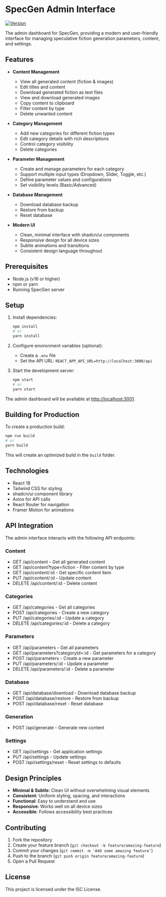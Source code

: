# SpecGen Admin Interface

[![Version](https://img.shields.io/badge/version-0.11.0-blue.svg)](https://github.com/gv-sh/specgen-admin)

The admin dashboard for SpecGen, providing a modern and user-friendly interface for managing speculative fiction generation parameters, content, and settings.

## Features

- **Content Management**
  - View all generated content (fiction & images)
  - Edit titles and content
  - Download generated fiction as text files
  - View and download generated images
  - Copy content to clipboard
  - Filter content by type
  - Delete unwanted content

- **Category Management**
  - Add new categories for different fiction types
  - Edit category details with rich descriptions
  - Control category visibility
  - Delete categories

- **Parameter Management**
  - Create and manage parameters for each category
  - Support multiple input types (Dropdown, Slider, Toggle, etc.)
  - Define parameter values and configurations
  - Set visibility levels (Basic/Advanced)

- **Database Management**
  - Download database backup
  - Restore from backup
  - Reset database

- **Modern UI**
  - Clean, minimal interface with shadcn/ui components
  - Responsive design for all device sizes
  - Subtle animations and transitions
  - Consistent design language throughout

## Prerequisites

- Node.js (v16 or higher)
- npm or yarn
- Running SpecGen server

## Setup

1. Install dependencies:
   ```bash
   npm install
   # or
   yarn install
   ```

2. Configure environment variables (optional):
   - Create a `.env` file
   - Set the API URL: `REACT_APP_API_URL=http://localhost:3000/api`

3. Start the development server:
   ```bash
   npm start
   # or
   yarn start
   ```

The admin dashboard will be available at [http://localhost:3001](http://localhost:3001).

## Building for Production

To create a production build:

```bash
npm run build
# or
yarn build
```

This will create an optimized build in the `build` folder.

## Technologies

- React 18
- Tailwind CSS for styling
- shadcn/ui component library
- Axios for API calls
- React Router for navigation
- Framer Motion for animations

## API Integration

The admin interface interacts with the following API endpoints:

### Content
- GET /api/content - Get all generated content
- GET /api/content?type=fiction - Filter content by type
- GET /api/content/:id - Get specific content item
- PUT /api/content/:id - Update content
- DELETE /api/content/:id - Delete content

### Categories
- GET /api/categories - Get all categories
- POST /api/categories - Create a new category
- PUT /api/categories/:id - Update a category
- DELETE /api/categories/:id - Delete a category

### Parameters
- GET /api/parameters - Get all parameters
- GET /api/parameters?categoryId=:id - Get parameters for a category
- POST /api/parameters - Create a new parameter
- PUT /api/parameters/:id - Update a parameter
- DELETE /api/parameters/:id - Delete a parameter

### Database
- GET /api/database/download - Download database backup
- POST /api/database/restore - Restore from backup
- POST /api/database/reset - Reset database

### Generation
- POST /api/generate - Generate new content

### Settings
- GET /api/settings - Get application settings
- PUT /api/settings - Update settings
- POST /api/settings/reset - Reset settings to defaults

## Design Principles

- **Minimal & Subtle**: Clean UI without overwhelming visual elements
- **Consistent**: Uniform styling, spacing, and interactions
- **Functional**: Easy to understand and use
- **Responsive**: Works well on all device sizes
- **Accessible**: Follows accessibility best practices

## Contributing

1. Fork the repository
2. Create your feature branch (`git checkout -b feature/amazing-feature`)
3. Commit your changes (`git commit -m 'Add some amazing feature'`)
4. Push to the branch (`git push origin feature/amazing-feature`)
5. Open a Pull Request

## License

This project is licensed under the ISC License.